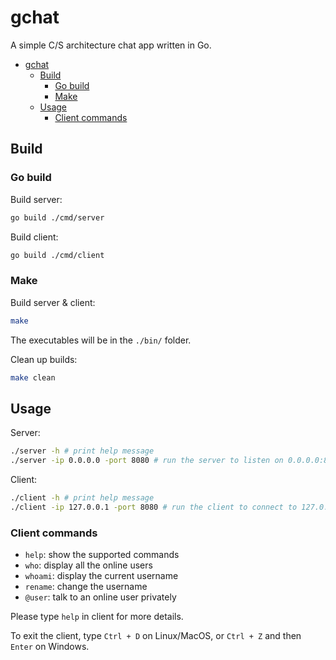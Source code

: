 # gchat

A simple C/S architecture chat app written in Go.

* [gchat](#gchat)
  * [Build](#build)
    * [Go build](#go-build)
    * [Make](#make)
  * [Usage](#usage)
    * [Client commands](#client-commands)

## Build

### Go build

Build server:

```bash
go build ./cmd/server
```

Build client:

```bash
go build ./cmd/client
```

### Make

Build server & client:

```bash
make
```

The executables will be in the `./bin/` folder.

Clean up builds:

```bash
make clean
```

## Usage

Server:

```bash
./server -h # print help message
./server -ip 0.0.0.0 -port 8080 # run the server to listen on 0.0.0.0:8080
```

Client:

```bash
./client -h # print help message
./client -ip 127.0.0.1 -port 8080 # run the client to connect to 127.0.0.1:8080
```

### Client commands

- `help`: show the supported commands
- `who`: display all the online users
- `whoami`: display the current username
- `rename`: change the username
- `@user`: talk to an online user privately

Please type `help` in client for more details.

To exit the client, type `Ctrl + D` on Linux/MacOS, or `Ctrl + Z` and then `Enter` on Windows.
